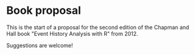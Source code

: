 # Book proposal

This is the start of a proposal for the second edition of the
Chapman and Hall book "Event History Analysis with R" from 2012.

Suggestions are welcome!
